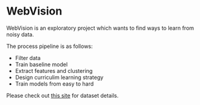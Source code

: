 # WebVision

WebVision is an exploratory project which wants to find ways to learn from noisy data.

The process pipeline is as follows:
- Filter data
- Train baseline model
- Extract features and clustering
- Design curriculim learning strategy
- Train models from easy to hard

Please check out [this site](http://www.vision.ee.ethz.ch/webvision/index.html) for dataset details.